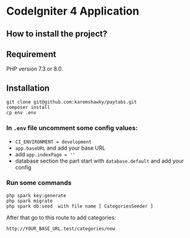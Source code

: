 # CodeIgniter 4 Application

## How to install the project?

## Requirement

PHP version 7.3 or 8.0.

## Installation

```
git clone git@github.com:karemshawky/paytabs.git
composer install
cp env .env
```
### In `.env` file **uncomment** some config values:

- `CI_ENVIRONMENT = development`
- `app.baseURL` and add your base URL
- add `app.indexPage = ''`
- database section the part start with `database.default` and add your config


### Run some commands

```
php spark key:generate
php spark migrate
php spark db:seed  with file name [ CategoriesSeeder ]
```

After that go to this route to add categories:
```
http://YOUR_BASE_URL.test/categories/new
```